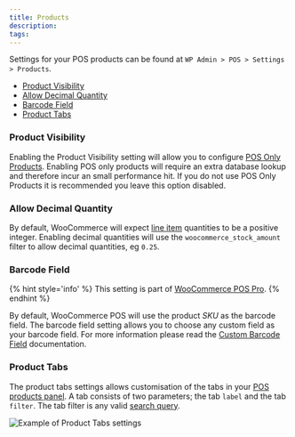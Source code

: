 ```yaml
---
title: Products
description:  
tags: 
---
```


Settings for your POS products can be found at `WP Admin > POS > Settings > Products`. 

* [Product Visibility](#product-visibility)
* [Allow Decimal Quantity](#allow-decimal-quantity)
* [Barcode Field](#barcode-field)
* [Product Tabs](#product-tabs)


### Product Visibility

Enabling the Product Visibility setting will allow you to configure [POS Only Products](./products/pos-only-products.md). 
Enabling POS only products will require an extra database lookup and therefore incur an small performance hit. 
If you do not use POS Only Products it is recommended you leave this option disabled. 


### Allow Decimal Quantity

By default, WooCommerce will expect [line item](/how-to/operate/cart/line-items.md) quantities to be a positive integer. 
Enabling decimal quantities will use the `woocommerce_stock_amount` filter to allow decimal quantities, eg `0.25`.


### Barcode Field

{% hint style='info' %}
This setting is part of [WooCommerce POS Pro](http://wcpos.com/pro).
{% endhint %}

By default, WooCommerce POS will use the product _SKU_ as the barcode field. 
The barcode field setting allows you to choose any custom field as your barcode field. 
For more information please read the [Custom Barcode Field](./products/custom-barcode-field.md) documentation. 


### Product Tabs

The product tabs settings allows customisation of the tabs in your [POS products panel](/how-to/operate/products.md). 
A tab consists of two parameters; the tab `label` and the tab `filter`.
The tab filter is any valid [search query](/how-to/operate/products/searching-filtering.md).


![Example of Product Tabs settings](http://wcpos.com/wp-content/uploads/2017/03/product-tabs-settings.png)